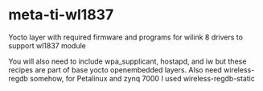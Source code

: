 # meta-ti-wl1837
Yocto layer with required firmware and programs for wilink 8 drivers to support wl1837 module

You will also need to include wpa_supplicant, hostapd, and iw but these recipes are part of base yocto openembedded layers.
Also need wireless-regdb somehow, for Petalinux and zynq 7000 I used wireless-regdb-static
